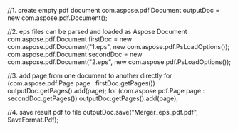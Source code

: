 
//1. create empty pdf document
com.aspose.pdf.Document outputDoc = new com.aspose.pdf.Document();

//2. eps files can be parsed and loaded as Aspose Document
com.aspose.pdf.Document firstDoc = new com.aspose.pdf.Document("1.eps", new com.aspose.pdf.PsLoadOptions());
com.aspose.pdf.Document secondDoc = new com.aspose.pdf.Document("2.eps", new com.aspose.pdf.PsLoadOptions());

//3. add page from one document to another directly
for (com.aspose.pdf.Page page : firstDoc.getPages())
    outputDoc.getPages().add(page);
for (com.aspose.pdf.Page page : secondDoc.getPages())
    outputDoc.getPages().add(page);

//4. save result pdf to file
outputDoc.save("Merger_eps_pdf.pdf", SaveFormat.Pdf);
